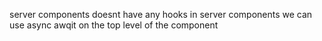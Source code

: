 server components doesnt have any hooks 
in server components we can use  async awqit on the top level of the component